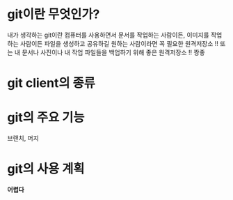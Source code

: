 ﻿# git이란 무엇인가?

내가 생각하는 git이란 컴퓨터를 사용하면서 문서를 작업하는 사람이든, 이미지를 작업하는 사람이든
파일을 생성하고 공유하길 원하는 사람이라면 꼭 필요한 원격저장소 !! 또는 내 문서나 사진이나 내 작업
파일들을 백업하기 위해 좋은 원격저장소 !! 짱좋 

# git client의 종류

# git의 주요 기능
브랜치, 머지

# git의 사용 계획


**어렵다**